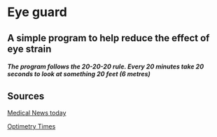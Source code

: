 # Eye guard
A simple program to help reduce the effect of eye strain
--- 
##### The program follows the 20-20-20 rule. Every 20 minutes take 20 seconds to look at something 20 feet (6 metres)
## Sources
[Medical News today](https://www.medicalnewstoday.com/articles/321536)

[Optimetry Times](https://www.optometrytimes.com/editors-choice-opt/deconstructing-20-20-20-rule-digital-eye-strain)
